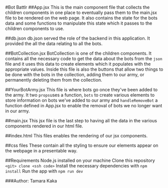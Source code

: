#Bot Battlr
##App.jsx
This is the main component file that collects the children components in one place to eventually pass them
to the main.jsx file to be rendered on the web page. It also contains the state for the bots data and some
functions to manipulate this state which it passes to the children components to use.

##db.json db.json served the role of the backend in this application. It provided the 
all the data relating to all the bots.

##BotCollection.jsx
BotCollection is one of the children components. It contains all the necessary code to get the data about 
the bots from the `json` file and it uses this data to create elements which it populates with the appropriate
values. Inside this file is also the buttons that allow two things to be done with the bots in the collection,
adding them to our army, or permanently deleting them from the collection.

##YourBotArmy.jsx
This file is where bots go once they've been added to the army. It two  ``props``uses a function, ``bots``
 to create various elements to store information on bots we've added to our army and ``handleRemoveBot`` 
 a function defined in App.jsx to enable the removal of bots we no longer want in our army.

##main.jsx
This jsx file is the last step to having all the data in the various components rendered in our html file.

##index.html
This files enables the rendering of our jsx components.

##css files
These contain all the styling to ensure our elements appear on the webpage in a presentable way.

##Requirements
Node.js installed on your machine
Clone this repository ``<git> clone <ssh code>``
Install the necessary dependencies with ``npm install``
Run the app with ``npm run dev``

###Author: Tamara Kaka
